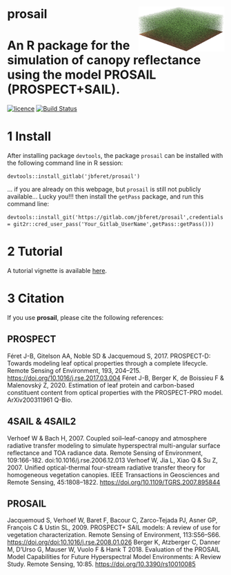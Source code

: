 # __prosail__ <img src="man/figures/logo.png" align="right" alt="" width="200" />

# An R package for the simulation of canopy reflectance using the model PROSAIL (PROSPECT+SAIL).

[![licence](https://img.shields.io/badge/Licence-GPL--3-blue.svg)](https://www.r-project.org/Licenses/GPL-3)
[![Build Status](https://gitlab.com/jbferet/prosail/badges/master/pipeline.svg)](https://gitlab.com/jbferet/prosail/pipelines/latest)

# 1 Install

After installing package `devtools`, the package `prosail` can be installed with the following command line in R session:
```
devtools::install_gitlab('jbferet/prosail')
```

... if you are already on this webpage, but `prosail` is still not publicly available... Lucky you!!!
then install the `getPass` package, and run this command line:

```
devtools::install_git('https://gitlab.com/jbferet/prosail',credentials = git2r::cred_user_pass('Your_Gitlab_UserName',getPass::getPass())) 
```


# 2 Tutorial

<!-- README.md is generated from README.Rmd. Please edit that file -->

<!-- ```{r include = FALSE} -->
<!-- knitr::opts_chunk$set( -->
<!--   collapse = TRUE, -->
<!--   comment = "#>", -->
<!--   fig.path = "man/figures/README-", -->
<!--   out.width = "100%" -->
<!-- ) -->
<!-- ``` -->

A tutorial vignette is available [here](https://jbferet.gitlab.io/prosail/articles/prosail.html).

# 3 Citation

If you use **prosail**, please cite the following references:

## PROSPECT
Féret J-B, Gitelson AA, Noble SD & Jacquemoud S, 2017. PROSPECT-D: Towards modeling leaf optical properties through a complete lifecycle. Remote Sensing of Environment, 193, 204–215. https://doi.org/10.1016/j.rse.2017.03.004
Féret J-B, Berger K, de Boissieu F & Malenovský Z, 2020. Estimation of leaf protein and carbon-based constituent content from optical properties with the PROSPECT-PRO model. ArXiv200311961 Q-Bio.

## 4SAIL & 4SAIL2
Verhoef W & Bach H, 2007. Coupled soil–leaf-canopy and atmosphere radiative transfer modeling to simulate hyperspectral multi-angular surface reflectance and TOA radiance data. Remote Sensing of Environment, 109:166-182. doi:10.1016/j.rse.2006.12.013
Verhoef W, Jia L, Xiao Q & Su Z, 2007. Unified optical-thermal four-stream radiative transfer theory for homogeneous vegetation canopies. IEEE Transactions in Geosciences and Remote Sensing, 45:1808–1822. https://doi.org/10.1109/TGRS.2007.895844

## PROSAIL
Jacquemoud S, Verhoef W, Baret F, Bacour C, Zarco-Tejada PJ, Asner GP, François C & Ustin SL, 2009. PROSPECT+ SAIL models: A review of use for vegetation characterization. Remote Sensing of Environment, 113:S56–S66. https://doi.org/doi:10.1016/j.rse.2008.01.026
Berger K, Atzberger C, Danner M, D’Urso G, Mauser W, Vuolo F & Hank T 2018. Evaluation of the PROSAIL Model Capabilities for Future Hyperspectral Model Environments: A Review Study. Remote Sensing, 10:85. https://doi.org/10.3390/rs10010085
